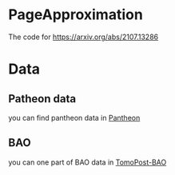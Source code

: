 # PageApproximation
The code for https://arxiv.org/abs/2107.13286

# Data
## Patheon data
you can find pantheon data in [Pantheon](https://github.com/dscolnic/Pantheon)

## BAO
you can one part of BAO data in [TomoPost-BAO](https://github.com/ytcosmo/TomoPost-BAO)
